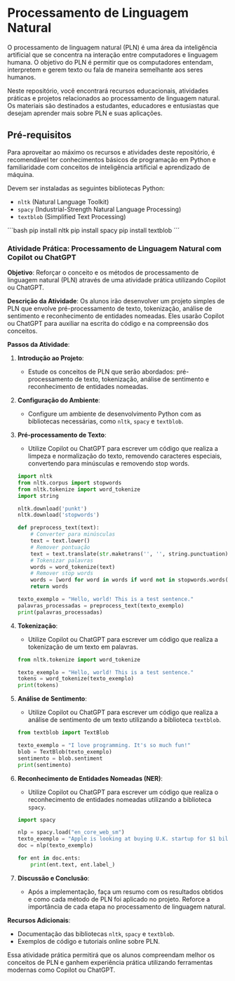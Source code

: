 # Processamento de Linguagem Natural

O processamento de linguagem natural (PLN) é uma área da inteligência artificial que se concentra na interação entre computadores e linguagem humana. O objetivo do PLN é permitir que os computadores entendam, interpretem e gerem texto ou fala de maneira semelhante aos seres humanos.

Neste repositório, você encontrará recursos educacionais, atividades práticas e projetos relacionados ao processamento de linguagem natural. Os materiais são destinados a estudantes, educadores e entusiastas que desejam aprender mais sobre PLN e suas aplicações.

## Pré-requisitos

Para aproveitar ao máximo os recursos e atividades deste repositório, é recomendável ter conhecimentos básicos de programação em Python e familiaridade com conceitos de inteligência artificial e aprendizado de máquina.

Devem ser instaladas as seguintes bibliotecas Python:

- `nltk` (Natural Language Toolkit)
- `spacy` (Industrial-Strength Natural Language Processing)
- `textblob` (Simplified Text Processing)

´´´bash
pip install nltk
pip install spacy
pip install textblob
´´´

### Atividade Prática: Processamento de Linguagem Natural com Copilot ou ChatGPT

**Objetivo**: Reforçar o conceito e os métodos de processamento de linguagem natural (PLN) através de uma atividade prática utilizando Copilot ou ChatGPT.

**Descrição da Atividade**:
Os alunos irão desenvolver um projeto simples de PLN que envolve pré-processamento de texto, tokenização, análise de sentimento e reconhecimento de entidades nomeadas. Eles usarão Copilot ou ChatGPT para auxiliar na escrita do código e na compreensão dos conceitos.

**Passos da Atividade**:

1. **Introdução ao Projeto**:
   - Estude os conceitos de PLN que serão abordados: pré-processamento de texto, tokenização, análise de sentimento e reconhecimento de entidades nomeadas.

2. **Configuração do Ambiente**:
   - Configure um ambiente de desenvolvimento Python com as bibliotecas necessárias, como `nltk`, `spacy` e `textblob`.

3. **Pré-processamento de Texto**:
   - Utilize Copilot ou ChatGPT para escrever um código que realiza a limpeza e normalização do texto, removendo caracteres especiais, convertendo para minúsculas e removendo stop words.

   ```python
   import nltk
   from nltk.corpus import stopwords
   from nltk.tokenize import word_tokenize
   import string

   nltk.download('punkt')
   nltk.download('stopwords')

   def preprocess_text(text):
       # Converter para minúsculas
       text = text.lower()
       # Remover pontuação
       text = text.translate(str.maketrans('', '', string.punctuation))
       # Tokenizar palavras
       words = word_tokenize(text)
       # Remover stop words
       words = [word for word in words if word not in stopwords.words('english')]
       return words

   texto_exemplo = "Hello, world! This is a test sentence."
   palavras_processadas = preprocess_text(texto_exemplo)
   print(palavras_processadas)
   ```

4. **Tokenização**:
   - Utilize Copilot ou ChatGPT para escrever um código que realiza a tokenização de um texto em palavras.

   ```python
   from nltk.tokenize import word_tokenize

   texto_exemplo = "Hello, world! This is a test sentence."
   tokens = word_tokenize(texto_exemplo)
   print(tokens)
   ```

5. **Análise de Sentimento**:
   - Utilize Copilot ou ChatGPT para escrever um código que realiza a análise de sentimento de um texto utilizando a biblioteca `textblob`.

   ```python
   from textblob import TextBlob

   texto_exemplo = "I love programming. It's so much fun!"
   blob = TextBlob(texto_exemplo)
   sentimento = blob.sentiment
   print(sentimento)
   ```

6. **Reconhecimento de Entidades Nomeadas (NER)**:
   - Utilize Copilot ou ChatGPT para escrever um código que realiza o reconhecimento de entidades nomeadas utilizando a biblioteca `spacy`.

   ```python
   import spacy

   nlp = spacy.load("en_core_web_sm")
   texto_exemplo = "Apple is looking at buying U.K. startup for $1 billion"
   doc = nlp(texto_exemplo)

   for ent in doc.ents:
       print(ent.text, ent.label_)
   ```

7. **Discussão e Conclusão**:
   - Após a implementação, faça um resumo com os resultados obtidos e como cada método de PLN foi aplicado no projeto. Reforce a importância de cada etapa no processamento de linguagem natural.

**Recursos Adicionais**:
- Documentação das bibliotecas `nltk`, `spacy` e `textblob`.
- Exemplos de código e tutoriais online sobre PLN.

Essa atividade prática permitirá que os alunos compreendam melhor os conceitos de PLN e ganhem experiência prática utilizando ferramentas modernas como Copilot ou ChatGPT.